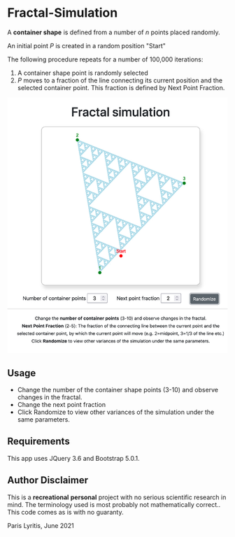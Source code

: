 # Fractal-Simulation
A **container shape** is defined from a number of *n* points placed randomly.

An initial point *P* is created in a random position "Start"

The following procedure repeats for a number of 100,000 iterations:
1. A container shape point is randomly selected
2. *P* moves to a fraction of the line connecting its current position and the selected container point. This fraction is defined by Next Point Fraction.

![Screen shot](https://github.com/parisl69/Fractal-Simulation/blob/master/screenshot/screenshot_new.jpg)

## Usage
- Change the number of the container shape points (3-10) and observe changes in the fractal.
- Change the next point fraction
- Click Randomize to view other variances of the simulation under the same parameters.

## Requirements
This app uses JQuery 3.6 and Bootstrap 5.0.1.

## Author Disclaimer
This is a **recreational** **personal** project with no serious scientific research in mind.
The terminology used is most probably not mathematically correct..
This code comes as is with no guaranty.

Paris Lyritis, June 2021